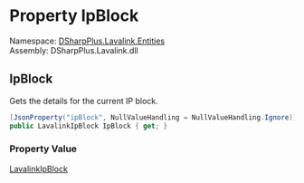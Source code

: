 # Property IpBlock

Namespace: [DSharpPlus.Lavalink.Entities](DSharpPlus.Lavalink.Entities.md)  
Assembly: DSharpPlus.Lavalink.dll

## <a id="DSharpPlus_Lavalink_Entities_LavalinkRouteStatusDetails_IpBlock"></a>IpBlock

Gets the details for the current IP block.

```csharp
[JsonProperty("ipBlock", NullValueHandling = NullValueHandling.Ignore)]
public LavalinkIpBlock IpBlock { get; }
```

### Property Value

[LavalinkIpBlock](DSharpPlus.Lavalink.Entities.LavalinkIpBlock.md)

